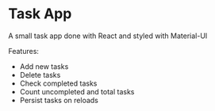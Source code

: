 # Task App

A small task app done with React and styled with Material-UI

Features: 
* Add new tasks
* Delete tasks
* Check completed tasks
* Count uncompleted and total tasks
* Persist tasks on reloads
